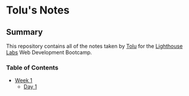 # Tolu's Notes
## Summary
This repository contains all of the notes taken by [Tolu](https://github.com/ToluME) for the [Lighthouse Labs](https://www.lighthouselabs.ca) Web Development Bootcamp.
### Table of Contents
* [Week 1](/Week_1/)
  * [Day 1](/Week_1/Day_1/)
